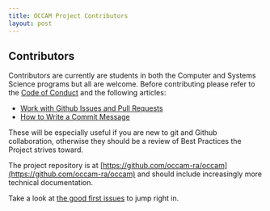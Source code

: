```yaml
---
title: OCCAM Project Contributors
layout: post
---
```

## Contributors

Contributors are currently are students in both the Computer and Systems Science programs but all are welcome.  Before contributing please refer to the [Code of Conduct](code-of-conduct.md) and the following articles:

* [Work with Github Issues and Pull Requests](http://docs.geonode.org/en/master/organizational/contribute/work_with_github.html)
* [How to Write a Commit Message](https://chris.beams.io/posts/git-commit/)

These will be especially useful if you are new to git and Github collaboration, otherwise they should be a review of Best Practices the Project strives toward.

The project repository is at [https://github.com/occam-ra/occam](https://github.com/occam-ra/occam) and should include increasingly more technical documentation.

Take a look at [the good first issues](https://github.com/occam-ra/occam/issues?q=is%3Aissue+is%3Aopen+label%3A%22good+first+issue%22) to jump right in.
